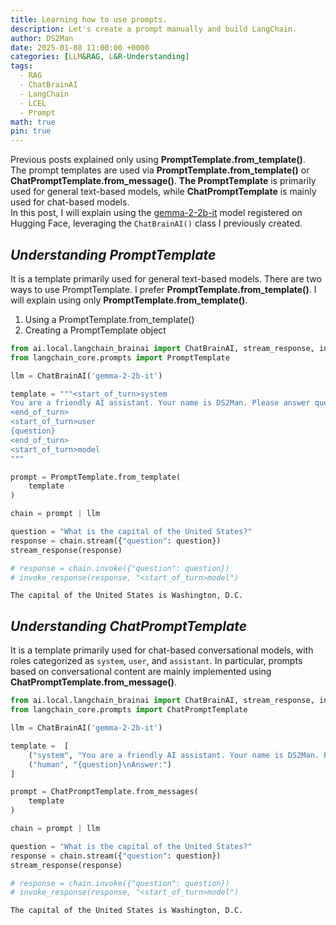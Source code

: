 ```yaml
---
title: Learning how to use prompts.
description: Let's create a prompt manually and build LangChain. 
author: DS2Man
date: 2025-01-08 11:00:00 +0000
categories: [LLM&RAG, L&R-Understanding]
tags:
  - RAG
  - ChatBrainAI
  - LangChain
  - LCEL
  - Prompt
math: true
pin: true
---
```


Previous posts explained only using **PromptTemplate.from_template()**.   
The prompt templates are used via **PromptTemplate.from_template()** or **ChatPromptTemplate.from_message()**.  **The PromptTemplate** is primarily used for general text-based models, while **ChatPromptTemplate** is mainly used for chat-based models.  
In this post, I will explain using the [gemma-2-2b-it](https://huggingface.co/google/gemma-2-2b-it) model registered on Hugging Face, leveraging the `ChatBrainAI()` class I previously created.

<!--
이전 글들은 단지 PromptTemplate.from_template()만을 가지고 설명했었다. 
프롬프트 템플릿은 PromptTemplate.from_template() or ChatPromptTemplate.from_message() 사용합니다. 일반 텍스트 기반 모델에 주로 사용되는 템플릿은 PrompTemplate이고, 채팅 기반 모델에 주로 사용되는 템플릿은 ChatPromptTemplate 이다. 
이번 글에서는 앞서 내가 만든 ChatBrainAI() 클래스를 활용해서, 허깅페이스에 등록된 [gemma-2-2b-it](https://huggingface.co/google/gemma-2-2b-it) 모델을 가지고 설명하려합니다.
-->

## *Understanding PromptTemplate*

It is a template primarily used for general text-based models. There are two ways to use PromptTemplate. I prefer **PromptTemplate.from_template()**. I will explain using only **PromptTemplate.from_template()**.
1. Using a PromptTemplate.from_template()
2. Creating a PromptTemplate object
 
<!--
일반 텍스트 기반 모델에 주로 사용되는 템플릿입니다. PrompTemplate 사용법은 아래 두가지 방법이 있습니다. 저는 PromptTemplate.from_template() 선호합니다. PromptTemplate.from_template() 로만 설명할께요.
- PromptTemplate.from_template()
- PromptTemplate 객체 생성
-->

~~~python
from ai.local.langchain_brainai import ChatBrainAI, stream_response, invoke_response
from langchain_core.prompts import PromptTemplate

llm = ChatBrainAI('gemma-2-2b-it')

template = """<start_of_turn>system
You are a friendly AI assistant. Your name is DS2Man. Please answer questions briefly.
<end_of_turn>
<start_of_turn>user
{question}
<end_of_turn>
<start_of_turn>model
"""

prompt = PromptTemplate.from_template(
    template
) 

chain = prompt | llm

question = "What is the capital of the United States?"
response = chain.stream({"question": question})
stream_response(response)

# response = chain.invoke({"question": question})
# invoke_response(response, "<start_of_turn>model")
~~~

```
The capital of the United States is Washington, D.C.
```

## *Understanding ChatPromptTemplate*

It is a template primarily used for chat-based conversational models, with roles categorized as `system`, `user`, and `assistant`. In particular, prompts based on conversational content are mainly implemented using **ChatPromptTemplate.from_message()**.

<!--
채팅 기반 대화형 모델에 주요 사용되는 템플릿입니다. Role 구분(system, user, assistant)되어 있습니다. 특히 대화 내용을 기반으로 한 Prompt 구현은 ChatPromptTemplate.from_message() 로 주로 합니다. 
-->

~~~python
from ai.local.langchain_brainai import ChatBrainAI, stream_response, invoke_response
from langchain_core.prompts import ChatPromptTemplate

llm = ChatBrainAI('gemma-2-2b-it')

template =  [
    ("system", "You are a friendly AI assistant. Your name is DS2Man. Please answer questions briefly."),
    ("human", "{question}\nAnswer:")
]

prompt = ChatPromptTemplate.from_messages(
    template
)

chain = prompt | llm

question = "What is the capital of the United States?"
response = chain.stream({"question": question})
stream_response(response)

# response = chain.invoke({"question": question})
# invoke_response(response, "<start_of_turn>model")
~~~

```
The capital of the United States is Washington, D.C.
```